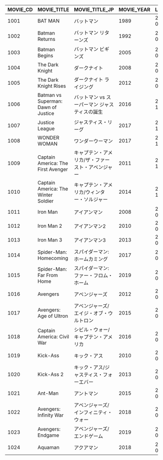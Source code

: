 | MOVIE_CD |             MOVIE_TITLE             |      MOVIE_TITLE_JP       | MOVIE_YEAR | LIVE_YEAR  |    COMIC    | SERIES_CD | CHARGE | PRE_MOVIE_CD |
|----------|-------------------------------------|---------------------------|------------|------------|-------------|-----------|--------|--------------|
| 1001     | BAT MAN                             | バットマン                     | 1989       | 2017-12-01 | DC          | S001      | 50     | 1001         |
| 1002     | Batman Returns                      | バットマン リターンズ               | 1992       | 2017-12-01 | DC          | S001      | 80     | 1001         |
| 1003     | Batman Begins                       | バットマン ビギンズ                | 2005       | 2018-03-01 | DC          | S002      | 100    | 1003         |
| 1004     | The Dark Knight                     | ダークナイト                    | 2008       | 2018-03-01 | DC          | S002      | 100    | 1003         |
| 1005     | The Dark Knight Rises               | ダークナイト ライジング              | 2012       | 2018-03-01 | DC          | S002      | 100    | 1004         |
| 1006     | Batman vs Superman: Dawn of Justice | バットマン vs スーパーマン ジャスティスの誕生 | 2016       | 2019-01-10 | DC          | S003      | 100    | 1006         |
| 1007     | Justice League                      | ジャスティス・リーグ                | 2017       | 2019-01-10 | DC          | S003      | 100    | 1006         |
| 1008     | WONDER WOMAN                        | ワンダーウーマン                  | 2017       | 2019-01-10 | DC          | S003      | 150    | 1008         |
| 1009     | Captain America: The First Avenger  | キャプテン・アメリカ/ザ・ファースト・アベンジャー | 2011       | 2019-03-15 | MARVEL      | S004      | 100    | 1009         |
| 1010     | Captain America: The Winter Soldier | キャプテン・アメリカ/ウィンター・ソルジャー    | 2014       | 2019-03-15 | MARVEL      | S004      | 100    | 1009         |
| 1011     | Iron Man                            | アイアンマン                    | 2008       | 2019-04-05 | MARVEL      | S004      | 100    | 1011         |
| 1012     | Iron Man 2                          | アイアンマン2                   | 2010       | 2019-04-05 | MARVEL      | S004      | 100    | 1011         |
| 1013     | Iron Man 3                          | アイアンマン3                   | 2013       | 2019-04-05 | MARVEL      | S004      | 100    | 1012         |
| 1014     | Spider-Man: Homecoming              | スパイダーマン:ホームカミング           | 2017       | 2019-04-05 | MARVEL      | S004      | 150    | 1014         |
| 1015     | Spider-Man: Far From Home           | スパイダーマン:ファー・フロム・ホーム       | 2019       | 2019-04-05 | MARVEL      | S004      | 0      | 1014         |
| 1016     | Avengers                            | アベンジャーズ                   | 2012       | 2019-04-05 | MARVEL      | S004      | 80     | 1016         |
| 1017     | Avengers: Age of Ultron             | アベンジャーズ/エイジ・オブ・ウルトロン      | 2015       | 2019-04-05 | MARVEL      | S004      | 80     | 1016         |
| 1018     | Captain America: Civil War          | シビル・ウォー/キャプテン・アメリカ        | 2016       | 2019-04-05 | MARVEL      | S004      | 80     | 1017         |
| 1019     | Kick-Ass                            | キック・アス                    | 2010       | 2015-07-04 | Icon Comics | S005      | 70     | 1019         |
| 1020     | Kick-Ass 2                          | キック・アス/ジャスティス・フォーエバー      | 2013       | 2015-07-04 | Icon Comics | S005      | 70     | 1019         |
| 1021     | Ant-Man                             | アントマン                     | 2015       | 2015-12-01 | MARVEL      | S004      | 90     | 1021         |
| 1022     | Avengers: Infinity War              | アベンジャーズ/インフィニティ・ウォー       | 2018       | 2018-12-01 | MARVEL      | S004      | 100    | 1018         |
| 1023     | Avengers: Endgame                   | アベンジャーズ/エンドゲーム            | 2019       | 2019-12-01 | MARVEL      | S004      | 200    | 1022         |
| 1024     | Aquaman                             | アクアマン                     | 2018       | 2019-12-01 | DC          | S003      | 150    | 1024         |
